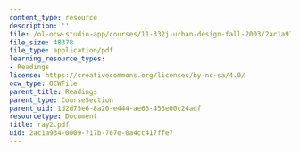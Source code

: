 ```yaml
---
content_type: resource
description: ''
file: /ol-ocw-studio-app/courses/11-332j-urban-design-fall-2003/2ac1a9340009717b767e0a4cc417ffe7_ray2.pdf
file_size: 48378
file_type: application/pdf
learning_resource_types:
- Readings
license: https://creativecommons.org/licenses/by-nc-sa/4.0/
ocw_type: OCWFile
parent_title: Readings
parent_type: CourseSection
parent_uid: 1d2d75e6-8a20-e444-ae63-453e00c24adf
resourcetype: Document
title: ray2.pdf
uid: 2ac1a934-0009-717b-767e-0a4cc417ffe7
---
```

